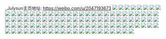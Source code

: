 _Julysun主页地址: https://weibo.com/u/2047193673 
![](https://wx4.sinaimg.cn/mw2000/7a05b249ly1h8xqe40pofj20u011uth4.jpg) 
![](https://wx4.sinaimg.cn/mw2000/7a05b249ly1h8xqe4902mj20u0140tfu.jpg) 
![](https://wx4.sinaimg.cn/mw2000/7a05b249ly1h8xqe4jp8uj20u014046t.jpg) 
![](https://wx4.sinaimg.cn/mw2000/7a05b249ly1h8pg55h9jgj20sr16rdrv.jpg) 
![](https://wx4.sinaimg.cn/mw2000/7a05b249ly1h7nmy9mj04j20wi1feaji.jpg) 
![](https://wx4.sinaimg.cn/mw2000/7a05b249ly1h7nmya5m9ej20wi189al5.jpg) 
![](https://wx4.sinaimg.cn/mw2000/7a05b249ly1h7nmy9avxtj20wi1fudto.jpg) 
![](https://wx4.sinaimg.cn/mw2000/7a05b249ly1h7nmyb0uskj22c02c0kjm.jpg) 
![](https://wx4.sinaimg.cn/mw2000/7a05b249ly1h7nmybqpgrj20wh1i1tke.jpg) 
![](https://wx4.sinaimg.cn/mw2000/7a05b249ly1h7nmyccsqfj20wi1gzk40.jpg) 
![](https://wx4.sinaimg.cn/mw2000/7a05b249ly1h7nmyczbvnj20wh1gqtix.jpg) 
![](https://wx4.sinaimg.cn/mw2000/7a05b249ly1h7nmydctntj20lc0sgk0e.jpg) 
![](https://wx4.sinaimg.cn/mw2000/7a05b249ly1h6xy9vmx0aj21sc2dsjxv.jpg) 
![](https://wx4.sinaimg.cn/mw2000/7a05b249ly1h6xy9xaymtj21sc2ds47u.jpg) 
![](https://wx4.sinaimg.cn/mw2000/7a05b249ly1h6q5dhyo22j216o1kwjxd.jpg) 
![](https://wx4.sinaimg.cn/mw2000/7a05b249ly1h6q5dj0bjgj216o1kwaex.jpg) 
![](https://wx4.sinaimg.cn/mw2000/7a05b249ly1h42q6976vjj21sc2ckx6p.jpg) 
![](https://wx4.sinaimg.cn/mw2000/7a05b249ly1h42q67lawqj21sc2dshdu.jpg) 
![](https://wx4.sinaimg.cn/mw2000/7a05b249ly1h1jt6kpmpyj20wh0q1jvr.jpg) 
![](https://wx4.sinaimg.cn/mw2000/7a05b249ly1h1jt6k2dl3j20wh0wuq7s.jpg) 
![](https://wx4.sinaimg.cn/mw2000/7a05b249ly1h12j21p13tj21400u0tjg.jpg) 
![](https://wx4.sinaimg.cn/mw2000/7a05b249ly1h1246iuoo2j220y1n5qv5.jpg) 
![](https://wx4.sinaimg.cn/mw2000/7a05b249ly1h0vmz7zy2lj21o0281qv6.jpg) 
![](https://wx4.sinaimg.cn/mw2000/7a05b249ly1h0vmzavgpgj21o0281qv6.jpg) 
![](https://wx4.sinaimg.cn/mw2000/7a05b249ly1gy6cnk81coj21o0280x6p.jpg) 
![](https://wx4.sinaimg.cn/mw2000/7a05b249ly1gy6cnmxmnej21o02801ky.jpg) 
![](https://wx4.sinaimg.cn/mw2000/7a05b249ly1gy6cnozqsxj21o02801ky.jpg) 
![](https://wx4.sinaimg.cn/mw2000/7a05b249ly1gy6cnqo91dj21o0280kjl.jpg) 
![](https://wx4.sinaimg.cn/mw2000/7a05b249ly1gumejh8lqoj21o0280hdu.jpg) 
![](https://wx4.sinaimg.cn/mw2000/7a05b249ly1gumejjajznj215o1jk7wh.jpg) 
![](https://wx4.sinaimg.cn/mw2000/002exOANly1gumejkn518j615o1jk4qp02.jpg) 
![](https://wx4.sinaimg.cn/mw2000/002exOANly1gumejdtpbyj61o02f61kz02.jpg) 
![](https://wx4.sinaimg.cn/mw2000/7a05b249ly1gumejna7vxj20wi1ycnp1.jpg) 
![](https://wx4.sinaimg.cn/mw2000/002exOANly1gumejnwdqcj616o1kwx3y02.jpg) 
![](https://wx4.sinaimg.cn/mw2000/7a05b249ly1gt1o6ahrldj22c0340x6r.jpg) 
![](https://wx4.sinaimg.cn/mw2000/7a05b249ly1gt1o6c0a2oj20wi17zqo8.jpg) 
![](https://wx4.sinaimg.cn/mw2000/7a05b249ly1gt1o6cm7pfj21o02804qp.jpg) 
![](https://wx4.sinaimg.cn/mw2000/7a05b249ly1gt1o6dc0u6j21o02807wh.jpg) 
![](https://wx4.sinaimg.cn/mw2000/7a05b249ly1gt1o6drkx1j215o1ku4le.jpg) 
![](https://wx4.sinaimg.cn/mw2000/7a05b249ly1gt1o6fg92tj214k1jke81.jpg) 
![](https://wx4.sinaimg.cn/mw2000/7a05b249ly1gt1o67f9o3j220s2qtx6p.jpg) 
![](https://wx4.sinaimg.cn/mw2000/7a05b249ly1gt1o6s283tj215o1jk4qq.jpg) 
![](https://wx4.sinaimg.cn/mw2000/7a05b249ly1gt1o6ih1vjj214e14eqcx.jpg) 
![](https://wx4.sinaimg.cn/mw2000/7a05b249ly1gt1o6uq2koj215o1jke81.jpg) 
![](https://wx4.sinaimg.cn/mw2000/7a05b249ly1gt1o6w5xudj20wh1ltqrq.jpg) 
![](https://wx4.sinaimg.cn/mw2000/7a05b249ly1gp6ttyiv2jj22c02c0x6q.jpg) 
![](https://wx4.sinaimg.cn/mw2000/7a05b249ly1gp6ttlibopj22c02c0e81.jpg) 
![](https://wx4.sinaimg.cn/mw2000/7a05b249ly1gozvsu8hu6j212e1jkkjp.jpg) 
![](https://wx4.sinaimg.cn/mw2000/7a05b249gy1gjfxfwravaj20u0140gtd.jpg) 
![](https://wx4.sinaimg.cn/mw2000/7a05b249gy1gjfxfyiwp4j20u00u0n56.jpg) 
![](https://wx4.sinaimg.cn/mw2000/7a05b249gy1gjfxfxkkcpj20u00u0qby.jpg) 
![](https://wx4.sinaimg.cn/mw2000/7a05b249gy1gjfxfvyfe3j20u0140wq0.jpg) 
![](https://wx4.sinaimg.cn/mw2000/7a05b249gy1gjfl8f3x3mj20rs1bxk67.jpg) 
![](https://wx4.sinaimg.cn/mw2000/7a05b249gy1gjfl8fq4faj212k0u00yp.jpg) 
![](https://wx4.sinaimg.cn/mw2000/7a05b249gy1gjfl8g8jt5j20u0190gvk.jpg) 
![](https://wx4.sinaimg.cn/mw2000/7a05b249gy1gjfl8gsinvj20u00u0q9c.jpg) 
![](https://wx4.sinaimg.cn/mw2000/7a05b249gy1gjfl8hdpzbj21410u0tir.jpg) 
![](https://wx4.sinaimg.cn/mw2000/7a05b249gy1gjfl8i15ioj20u00u0jxk.jpg) 
![](https://wx4.sinaimg.cn/mw2000/7a05b249gy1gjfl8imkuhj20u00u0afl.jpg) 
![](https://wx4.sinaimg.cn/mw2000/7a05b249gy1gjfl8kxifxj20u00u011z.jpg) 
![](https://wx4.sinaimg.cn/mw2000/7a05b249gy1gjfl8lhhd3j20u0140tj7.jpg) 
![](https://wx4.sinaimg.cn/mw2000/7a05b249gy1gjfl8eoi44j20u00u0n4c.jpg) 
![](https://wx4.sinaimg.cn/mw2000/7a05b249ly1ge5qt02qljj20u00u0781.jpg) 
![](https://wx4.sinaimg.cn/mw2000/7a05b249ly1ge5qsvh4klj20u00xsn2d.jpg) 
![](https://wx4.sinaimg.cn/mw2000/7a05b249ly1ge5qsw1mnqj20u014vdqy.jpg) 
![](https://wx4.sinaimg.cn/mw2000/7a05b249ly1ge5qsxnxddj20pi11xu0x.jpg) 
![](https://wx4.sinaimg.cn/mw2000/7a05b249ly1ge5qsz1zuqj20pa11hu0x.jpg) 
![](https://wx4.sinaimg.cn/mw2000/7a05b249ly1ge5qszm1wsj20u0140130.jpg) 
![](https://wx4.sinaimg.cn/mw2000/7a05b249ly1gd9wm75esqj22c02c04qr.jpg) 
![](https://wx4.sinaimg.cn/mw2000/7a05b249ly1gd9wmcf6zoj22c02c0npd.jpg) 
![](https://wx4.sinaimg.cn/mw2000/7a05b249ly1gd9wmbta1dj20v90v94ab.jpg) 
![](https://wx4.sinaimg.cn/mw2000/7a05b249ly1gd9wm4n1dhj22c0340qv9.jpg) 
![](https://wx4.sinaimg.cn/mw2000/7a05b249ly1gd9wm86tqwj22c02c07wj.jpg) 
![](https://wx4.sinaimg.cn/mw2000/7a05b249ly1gd9wm9z7s2j22c02c0hdw.jpg) 
![](https://wx4.sinaimg.cn/mw2000/7a05b249ly1gd9wmaqwyij22c02c0npd.jpg) 
![](https://wx4.sinaimg.cn/mw2000/7a05b249ly1gd9wmbaz7zj215o1jk4j6.jpg) 
![](https://wx4.sinaimg.cn/mw2000/7a05b249ly1gd9wm2dy2yj22s03pc4qr.jpg) 
![](https://wx4.sinaimg.cn/mw2000/7a05b249ly1gb6nagb9c1j22c02c0qv5.jpg) 
![](https://wx4.sinaimg.cn/mw2000/7a05b249ly1gb6nahsb7lj229s312e83.jpg) 
![](https://wx4.sinaimg.cn/mw2000/7a05b249ly1gb6naj2irvj22702xdhdu.jpg) 
![](https://wx4.sinaimg.cn/mw2000/7a05b249ly1gb6najy943j22c0340b29.jpg) 
![](https://wx4.sinaimg.cn/mw2000/7a05b249ly1gb6namyl36j23402c0kjm.jpg) 
![](https://wx4.sinaimg.cn/mw2000/7a05b249ly1gb6nao5xeqj23402c01kz.jpg) 
![](https://wx4.sinaimg.cn/mw2000/7a05b249ly1gb6nalt3b6j226e2wjx6p.jpg) 
![](https://wx4.sinaimg.cn/mw2000/7a05b249ly1gb6nap0pfoj22c03401ky.jpg) 
![](https://wx4.sinaimg.cn/mw2000/7a05b249ly1gb6nar0lvhj215o1jkhdx.jpg) 
![](https://wx4.sinaimg.cn/mw2000/7a05b249ly1gb6nas4i1ej22c0340b2a.jpg) 
![](https://wx4.sinaimg.cn/mw2000/7a05b249ly1gb6nasngy4j212y0us4aj.jpg) 
![](https://wx4.sinaimg.cn/mw2000/7a05b249ly1gb6nasz7vaj215o1jk4fw.jpg) 
![](https://wx4.sinaimg.cn/mw2000/7a05b249ly1gb6natfywfj215o1jkdy2.jpg) 
![](https://wx4.sinaimg.cn/mw2000/7a05b249ly1gb6natsl0vj215o1jk7ih.jpg) 
![](https://wx4.sinaimg.cn/mw2000/7a05b249ly1gb6nau3dmvj215o1jknf0.jpg) 
![](https://wx4.sinaimg.cn/mw2000/7a05b249ly1gb6naudyfgj213i1gptpb.jpg) 
![](https://wx4.sinaimg.cn/mw2000/7a05b249ly1gb6naffehsj215o1jknpg.jpg) 
![](https://wx4.sinaimg.cn/mw2000/7a05b249ly1gb1yrwtrqij22c0340b2b.jpg) 
![](https://wx4.sinaimg.cn/mw2000/7a05b249ly1gb1yryd397j22c0340hdu.jpg) 
![](https://wx4.sinaimg.cn/mw2000/7a05b249ly1gb1yrzkqqej21yo1yox6i.jpg) 
![](https://wx4.sinaimg.cn/mw2000/7a05b249ly1gb1ys1kur3j22c0340kjm.jpg) 
![](https://wx4.sinaimg.cn/mw2000/7a05b249ly1gb1ys2oh4nj215n19skgu.jpg) 
![](https://wx4.sinaimg.cn/mw2000/7a05b249ly1gb1ys3re92j21vt2ife81.jpg) 
![](https://wx4.sinaimg.cn/mw2000/7a05b249ly1gb1ys4m2svj215o1jkkbz.jpg) 
![](https://wx4.sinaimg.cn/mw2000/7a05b249ly1gb1ys6dzmfj227k2y3x6q.jpg) 
![](https://wx4.sinaimg.cn/mw2000/7a05b249ly1gb1ys8p5rnj21q424o1ky.jpg) 
![](https://wx4.sinaimg.cn/mw2000/7a05b249ly1gb1ysa93iqj22c02c0hdt.jpg) 
